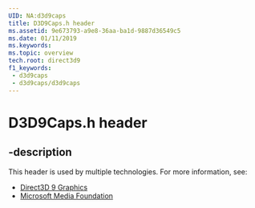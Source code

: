 ```yaml
---
UID: NA:d3d9caps
title: D3D9Caps.h header
ms.assetid: 9e673793-a9e8-36aa-ba1d-9887d36549c5
ms.date: 01/11/2019
ms.keywords: 
ms.topic: overview
tech.root: direct3d9
f1_keywords:
 - d3d9caps
 - d3d9caps/d3d9caps
---
```


# D3D9Caps.h header


## -description

This header is used by multiple technologies. For more information, see:

- [Direct3D 9 Graphics](../_direct3d9/index.md)
- [Microsoft Media Foundation](../_mf/index.md)

